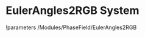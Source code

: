 <!-- MOOSE Documentation Stub: Remove this when content is added. -->

# EulerAngles2RGB System
!parameters /Modules/PhaseField/EulerAngles2RGB

